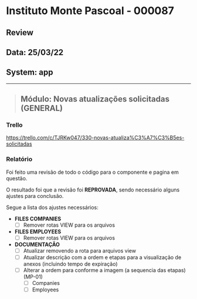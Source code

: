 # Instituto Monte Pascoal - 000087

## **Review**
## Data: 25/03/22 
## System: app

***

> ## Módulo: Novas atualizações solicitadas (GENERAL)  

### Trello
https://trello.com/c/TJRKw047/330-novas-atualiza%C3%A7%C3%B5es-solicitadas  

### Relatório  
Foi feito uma revisão de todo o código para o componente e pagina em questão.  

<!-- O resultado foi que o componente foi **APROVADO** e o mesmo será movido para "Revisão Aprovada* e entrará em produção no proximo deploy.   -->

O resultado foi que a revisão foi **REPROVADA**, sendo necessário alguns ajustes para conclusão.

Segue a lista dos ajustes necessários:

- **FILES COMPANIES**
  - [ ] Remover rotas VIEW para os arquivos
- **FILES EMPLOYEES**
  - [ ] Remover rotas VIEW para os arquivos
- **DOCUMENTAÇÃO**
  - [ ] Atualizar removendo a rota para arquivos view
  - [ ] Atualizar descrição com a ordem e etapas para a visualização de anexos (incluindo tempo de expiração)
  - [ ] Alterar a ordem para conforme a imagem (a sequencia das etapas) (MP-01)
    - [ ] Companies
    - [ ] Employees
